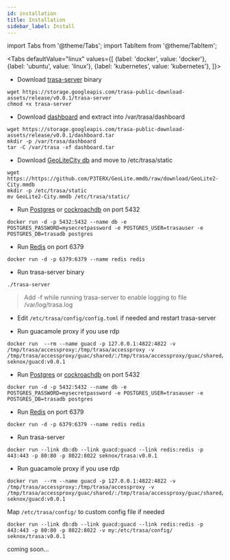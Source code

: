 ```yaml
---
id: installation
title: Installation
sidebar_label: Install
---
```


import Tabs from '@theme/Tabs';
import TabItem from '@theme/TabItem';

<Tabs
  defaultValue="linux"
  values={[
    {label: 'docker', value: 'docker'},
    {label: 'ubuntu', value: 'linux'},
    {label: 'kubernetes', value: 'kubernetes'},
  ]}>
  
<TabItem value="linux">


* Download [trasa-server](https://storage.googleapis.com/trasa-public-download-assets/release/v0.0.1/trasa-server) binary
```shell script
wget https://storage.googleapis.com/trasa-public-download-assets/release/v0.0.1/trasa-server
chmod +x trasa-server
```


* Download [dashboard](https://storage.googleapis.com/trasa-public-download-assets/release/v0.0.1/dashboard.tar) and extract into /var/trasa/dashboard 
```shell script
wget https://storage.googleapis.com/trasa-public-download-assets/release/v0.0.1/dashboard.tar
mkdir -p /var/trasa/dashboard
tar -C /var/trasa -xf dashboard.tar
```


* Download [GeoLiteCity db](https://github.com/P3TERX/GeoLite.mmdb/raw/download/GeoLite2-City.mmdb) and move to /etc/trasa/static 
```shell script
wget https://https://github.com/P3TERX/GeoLite.mmdb/raw/download/GeoLite2-City.mmdb
mkdir -p /etc/trasa/static
mv GeoLite2-City.mmdb /etc/trasa/static/
```

* Run [Postgres](https://www.postgresql.org/) or [cockroachdb](https://cockroachlabs.com) on port 5432
```shell script
docker run -d -p 5432:5432 --name db -e POSTGRES_PASSWORD=mysecretpassword -e POSTGRES_USER=trasauser -e POSTGRES_DB=trasadb postgres
```
* Run [Redis](https://redis.io/download) on port 6379 
```shell script
docker run -d -p 6379:6379 --name redis redis
```

* Run trasa-server binary
```shell script
./trasa-server
```
>Add -f while running trasa-server to enable logging to file /var/log/trasa.log


* Edit `/etc/trasa/config/config.toml` if needed and restart trasa-server

* Run guacamole proxy if you use rdp
```shell script
docker run  --rm --name guacd -p 127.0.0.1:4822:4822 -v /tmp/trasa/accessproxy:/tmp/trasa/accessproxy -v /tmp/trasa/accessproxy/guac/shared/:/tmp/trasa/accessproxy/guac/shared/  seknox/guacd:v0.0.1
```


   
   </TabItem>
  <TabItem value="docker"> 

* Run [Postgres](https://www.postgresql.org/) or [cockroachdb](https://cockroachlabs.com) on port 5432
```shell script
docker run -d -p 5432:5432 --name db -e POSTGRES_PASSWORD=mysecretpassword -e POSTGRES_USER=trasauser -e POSTGRES_DB=trasadb postgres
```
* Run [Redis](https://redis.io/download) on port 6379 
```shell script
docker run -d -p 6379:6379 --name redis redis
```

* Run trasa-server 
```shell script
docker run --link db:db --link guacd:guacd --link redis:redis -p 443:443 -p 80:80 -p 8022:8022 seknox/trasa:v0.0.1
```



* Run guacamole proxy if you use rdp
```shell script
docker run  --rm --name guacd -p 127.0.0.1:4822:4822 -v /tmp/trasa/accessproxy:/tmp/trasa/accessproxy -v /tmp/trasa/accessproxy/guac/shared/:/tmp/trasa/accessproxy/guac/shared/  seknox/guacd:v0.0.1
```



Map `/etc/trasa/config/` to custom config file if needed 
```shell script
docker run --link db:db --link guacd:guacd --link redis:redis -p 443:443 -p 80:80 -p 8022:8022 -v my:/etc/trasa/config/ seknox/trasa:v0.0.1
```


   
   </TabItem>
  <TabItem value="kubernetes"> coming soon... </TabItem>


    

</Tabs>
